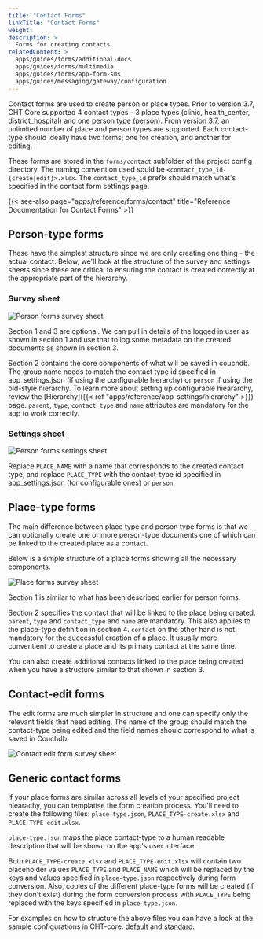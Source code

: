 ```yaml
---
title: "Contact Forms"
linkTitle: "Contact Forms"
weight: 
description: >
  Forms for creating contacts
relatedContent: >
  apps/guides/forms/additional-docs
  apps/guides/forms/multimedia
  apps/guides/forms/app-form-sms
  apps/guides/messaging/gateway/configuration
---
```

Contact forms are used to create person or place types. Prior to version 3.7, CHT Core supported 4 contact types - 3 place types (clinic, health_center, district_hospital) and one person type (person). From version 3.7, an unlimited number of place and person types are supported. Each contact-type should ideally have two forms; one for creation, and another for editing. 

These forms are stored in the `forms/contact` subfolder of the project config directory. The naming convention used sould be `<contact_type_id-{create|edit}>.xlsx`. The `contact_type_id` prefix should match what's specified in the contact form settings page. 

{{< see-also page="apps/reference/forms/contact" title="Reference Documentation for Contact Forms" >}}

## Person-type forms

These have the simplest structure since we are only creating one thing - the actual contact. Below, we'll look at the structure of the survey and settings sheets since these are critical to ensuring the contact is created correctly at the appropriate part of the hierarchy.

### Survey sheet

![Person forms survey sheet](person-contact-form-survey.png)

Section 1 and 3 are optional. We can pull in details of the logged in user as shown in section 1 and use that to log some metadata on the created documents as shown in section 3.

Section 2 contains the core components of what will be saved in couchdb. The group name needs to match the contact type id specified in app_settings.json (if using the configurable hierarchy) or `person` if using the old-style hierarchy. To learn more about setting up configurable hieararchy, review the [Hierarchy]({{< ref "apps/reference/app-settings/hierarchy" >}}) page. `parent`, `type`, `contact_type` and `name` attributes are mandatory for the app to work correctly.

### Settings sheet

![Person forms settings sheet](person-contact-form-settings.png)

Replace `PLACE_NAME` with a name that corresponds to the created contact type, and replace `PLACE_TYPE` with the contact-type id specified in app_settings.json (for configurable ones) or `person`.

## Place-type forms

The main difference between place type and person type forms is that we can optionally create one or more person-type documents one of which can be linked to the created place as a contact.

Below is a simple structure of a place forms showing all the necessary components.

![Place forms survey sheet](place-contact-form-survey.png)

Section 1 is similar to what has been described earlier for person forms.

Section 2 specifies the contact that will be linked to the place being created. `parent`, `type` and `contact_type` and `name` are mandatory. This also applies to the place-type definition in section 4. `contact` on the other hand is not mandatory for the successful creation of a place. It usually more conventient to create a place and its primary contact at the same time.

You can also create additional contacts linked to the place being created when you have a structure similar to that shown in section 3.

## Contact-edit forms

The edit forms are much simpler in structure and one can specify only the relevant fields that need editing. The name of the group should match the contact-type being edited and the field names should correspond to what is saved in Couchdb.

![Contact edit form survey sheet](contact-edit-form.png)


## Generic contact forms

If your place forms are similar across all levels of your specified project hiearachy, you can templatise the form creation process. You'll need to create the following files: `place-type.json`, `PLACE_TYPE-create.xlsx` and `PLACE_TYPE-edit.xlsx`.

`place-type.json` maps the place contact-type to a human readable description that will be shown on the app's user interface.

Both `PLACE_TYPE-create.xlsx` and `PLACE_TYPE-edit.xlsx` will contain two placeholder values `PLACE_TYPE` and `PLACE_NAME` which will be replaced by the keys and values specified in `place-type.json` respectively during form conversion. Also, copies of the different place-type forms will be created (if they don't exist) during the form conversion process with `PLACE_TYPE` being replaced with the keys specified in `place-type.json`. 

For examples on how to structure the above files you can have a look at the sample configurations in CHT-core: [default](https://github.com/medic/cht-core/tree/master/config/default/forms/contact) and [standard](https://github.com/medic/cht-core/tree/master/config/standard/forms/contact).
